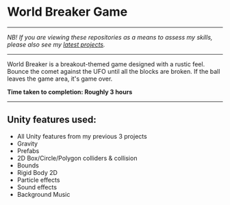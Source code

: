 # World Breaker Game

_________________________

*NB! If you are viewing these repositories as a means to assess my skills, please also see my [latest projects](https://github.com/pythonInRelay?tab=repositories).*

_________________________

World Breaker is a breakout-themed game designed with a rustic feel. Bounce the comet against the UFO until all the blocks are broken. If the ball leaves the game area, it's game over.

**Time taken to completion: Roughly 3 hours**

_________________________

## Unity features used:

* All Unity features from my previous 3 projects
* Gravity
* Prefabs
* 2D Box/Circle/Polygon colliders & collision
* Bounds
* Rigid Body 2D
* Particle effects
* Sound effects
* Background Music
